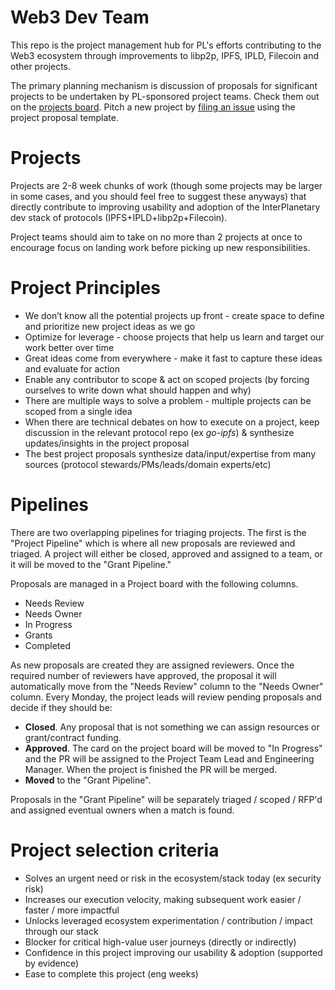 # Web3 Dev Team

This repo is the project management hub for PL's efforts contributing to the Web3 ecosystem through improvements to libp2p, IPFS, IPLD, Filecoin and other projects.

The primary planning mechanism is discussion of proposals for significant projects to be undertaken by PL-sponsored project teams. Check them out on the [projects board](https://github.com/protocol/web3-dev-team/projects/1). Pitch a new project by [filing an issue](https://github.com/protocol/web3-dev-team/issues/new/choose) using the project proposal template.

# Projects

Projects are 2-8 week chunks of work (though some projects may be larger in some cases, and you should feel free to suggest these anyways) that directly contribute to improving usability and adoption of the InterPlanetary dev stack of protocols (IPFS+IPLD+libp2p+Filecoin).

Project teams should aim to take on no more than 2 projects at once to encourage focus on landing work before picking up new responsibilities.

# Project Principles

- We don’t know all the potential projects up front - create space to define and prioritize new project ideas as we go
- Optimize for leverage - choose projects that help us learn and target our work better over time
- Great ideas come from everywhere - make it fast to capture these ideas and evaluate for action
- Enable any contributor to scope & act on scoped projects (by forcing ourselves to write down what should happen and why)
- There are multiple ways to solve a problem - multiple projects can be scoped from a single idea
- When there are technical debates on how to execute on a project, keep discussion in the relevant protocol repo (ex _go-ipfs_) & synthesize updates/insights in the project proposal
- The best project proposals synthesize data/input/expertise from many sources (protocol stewards/PMs/leads/domain experts/etc)

# Pipelines

There are two overlapping pipelines for triaging projects. The first is the "Project Pipeline" which is where all new proposals are reviewed and triaged. A project will either be closed, approved and assigned to a team, or it will be moved to the "Grant Pipeline."

Proposals are managed in a Project board with the following columns.

* Needs Review
* Needs Owner
* In Progress
* Grants
* Completed

As new proposals are created they are assigned reviewers. Once the required number of reviewers have approved, the proposal it will automatically move from the "Needs Review" column to the "Needs Owner" column. Every Monday, the project leads will review pending proposals and decide if they should be:

* **Closed**. Any proposal that is not something we can assign resources or grant/contract funding.
* **Approved**. The card on the project board will be moved to "In Progress" and the PR will be assigned to the Project Team Lead and Engineering Manager. When the project is finished the PR will be merged.
* **Moved** to the "Grant Pipeline".

Proposals in the "Grant Pipeline" will be separately triaged / scoped / RFP'd and assigned eventual owners when a match is found.

# Project selection criteria

- Solves an urgent need or risk in the ecosystem/stack today (ex security risk)
- Increases our execution velocity, making subsequent work easier / faster / more impactful
- Unlocks leveraged ecosystem experimentation / contribution / impact through our stack
- Blocker for critical high-value user journeys (directly or indirectly)
- Confidence in this project improving our usability & adoption (supported by evidence)
- Ease to complete this project (eng weeks)

